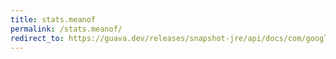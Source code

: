 ```yaml
---
title: stats.meanof
permalink: /stats.meanof/
redirect_to: https://guava.dev/releases/snapshot-jre/api/docs/com/google/common/math/Stats.html#meanOf-int...-
---
```


